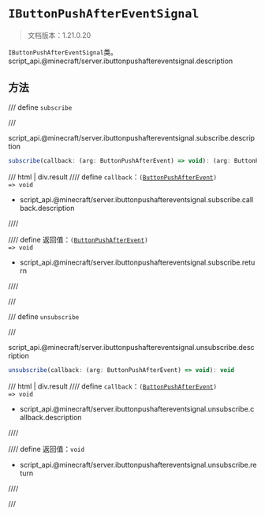 # `IButtonPushAfterEventSignal`

> 文档版本：1.21.0.20

`IButtonPushAfterEventSignal`类。script_api.@minecraft/server.ibuttonpushaftereventsignal.description

## 方法

/// define
`subscribe`


///

script_api.@minecraft/server.ibuttonpushaftereventsignal.subscribe.description

```js
subscribe(callback: (arg: ButtonPushAfterEvent) => void): (arg: ButtonPushAfterEvent) => void
```

/// html | div.result
//// define
`callback`：<code>(<a href="../buttonpushafterevent/">ButtonPushAfterEvent</a>) =&gt; void</code>

- script_api.@minecraft/server.ibuttonpushaftereventsignal.subscribe.callback.description


////

//// define
返回值：<code>(<a href="../buttonpushafterevent/">ButtonPushAfterEvent</a>) =&gt; void</code>

- script_api.@minecraft/server.ibuttonpushaftereventsignal.subscribe.return


////

///


/// define
`unsubscribe`


///

script_api.@minecraft/server.ibuttonpushaftereventsignal.unsubscribe.description

```js
unsubscribe(callback: (arg: ButtonPushAfterEvent) => void): void
```

/// html | div.result
//// define
`callback`：<code>(<a href="../buttonpushafterevent/">ButtonPushAfterEvent</a>) =&gt; void</code>

- script_api.@minecraft/server.ibuttonpushaftereventsignal.unsubscribe.callback.description


////

//// define
返回值：`void`

- script_api.@minecraft/server.ibuttonpushaftereventsignal.unsubscribe.return


////

///

